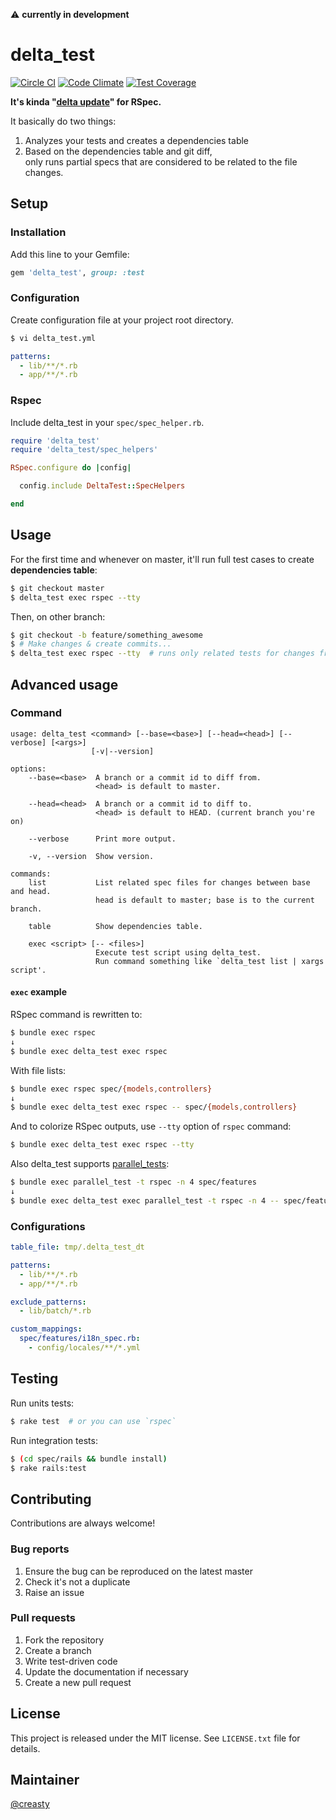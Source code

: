:warning: **currently in development**

delta_test
==========

[![Circle CI](https://circleci.com/gh/creasty/delta_test.svg?style=shield)](https://circleci.com/gh/creasty/delta_test)
[![Code Climate](https://codeclimate.com/github/creasty/delta_test/badges/gpa.svg)](https://codeclimate.com/github/creasty/delta_test)
[![Test Coverage](https://codeclimate.com/github/creasty/delta_test/badges/coverage.svg)](https://codeclimate.com/github/creasty/delta_test/coverage)

**It's kinda "[delta update](http://en.wikipedia.org/wiki/Delta_update)" for RSpec.**

It basically do two things:

1. Analyzes your tests and creates a dependencies table
2. Based on the dependencies table and git diff,  
   only runs partial specs that are considered to be related to the file changes.


Setup
-----

### Installation

Add this line to your Gemfile:

```ruby
gem 'delta_test', group: :test
```

### Configuration

Create configuration file at your project root directory.

```bash
$ vi delta_test.yml
```

```yaml
patterns:
  - lib/**/*.rb
  - app/**/*.rb
```

### Rspec

Include delta_test in your `spec/spec_helper.rb`.

```ruby
require 'delta_test'
require 'delta_test/spec_helpers'

RSpec.configure do |config|

  config.include DeltaTest::SpecHelpers

end
```


Usage
-----

For the first time and whenever on master, it'll run full test cases to create **dependencies table**:

```bash
$ git checkout master
$ delta_test exec rspec --tty
```

Then, on other branch:

```bash
$ git checkout -b feature/something_awesome
$ # Make changes & create commits...
$ delta_test exec rspec --tty  # runs only related tests for changes from master
```


Advanced usage
--------------

### Command

```
usage: delta_test <command> [--base=<base>] [--head=<head>] [--verbose] [<args>]
                  [-v|--version]

options:
    --base=<base>  A branch or a commit id to diff from.
                   <head> is default to master.

    --head=<head>  A branch or a commit id to diff to.
                   <head> is default to HEAD. (current branch you're on)

    --verbose      Print more output.

    -v, --version  Show version.

commands:
    list           List related spec files for changes between base and head.
                   head is default to master; base is to the current branch.

    table          Show dependencies table.

    exec <script> [-- <files>]
                   Execute test script using delta_test.
                   Run command something like `delta_test list | xargs script'.
```

#### `exec` example

RSpec command is rewritten to:

```bash
$ bundle exec rspec
↓
$ bundle exec delta_test exec rspec
```

With file lists:

```bash
$ bundle exec rspec spec/{models,controllers}
↓
$ bundle exec delta_test exec rspec -- spec/{models,controllers}
```

And to colorize RSpec outputs, use `--tty` option of `rspec` command:

```bash
$ bundle exec delta_test exec rspec --tty
```

Also delta_test supports [parallel_tests](https://github.com/grosser/parallel_tests):

```bash
$ bundle exec parallel_test -t rspec -n 4 spec/features
↓
$ bundle exec delta_test exec parallel_test -t rspec -n 4 -- spec/features
```

### Configurations

```yaml
table_file: tmp/.delta_test_dt

patterns:
  - lib/**/*.rb
  - app/**/*.rb

exclude_patterns:
  - lib/batch/*.rb

custom_mappings:
  spec/features/i18n_spec.rb:
    - config/locales/**/*.yml
```


Testing
-------

Run units tests:

```bash
$ rake test  # or you can use `rspec`
```

Run integration tests:

```bash
$ (cd spec/rails && bundle install)
$ rake rails:test
```


Contributing
------------

Contributions are always welcome!

### Bug reports

1. Ensure the bug can be reproduced on the latest master
1. Check it's not a duplicate
1. Raise an issue

### Pull requests

1. Fork the repository
1. Create a branch
1. Write test-driven code
1. Update the documentation if necessary
1. Create a new pull request


License
-------

This project is released under the MIT license. See `LICENSE.txt` file for details.


Maintainer
----------

[@creasty](http://github.com/creasty)
